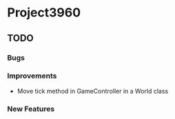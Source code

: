 # Project3960

## TODO

### Bugs


### Improvements
* Move tick method in GameController in a World class


### New Features